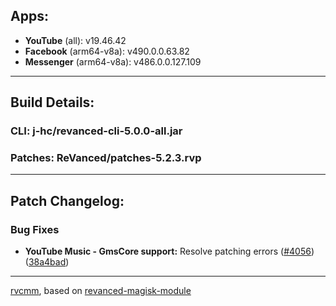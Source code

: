 ## Apps:
* **YouTube** (all): v19.46.42
* **Facebook** (arm64-v8a): v490.0.0.63.82
* **Messenger** (arm64-v8a): v486.0.0.127.109

---

## Build Details:

### CLI: j-hc/revanced-cli-5.0.0-all.jar
### Patches: ReVanced/patches-5.2.3.rvp

---

## Patch Changelog:

### Bug Fixes
* **YouTube Music - GmsCore support:** Resolve patching errors ([#4056](https://github.com/ReVanced/revanced-patches/issues/4056)) ([38a4bad](https://github.com/ReVanced/revanced-patches/commit/38a4bad5b890e3906d77d22efeabd8f38653508b))

---

[rvcmm](https://github.com/thrwKappu/rvcmm/), based on [revanced-magisk-module](https://github.com/j-hc/revanced-magisk-module)
